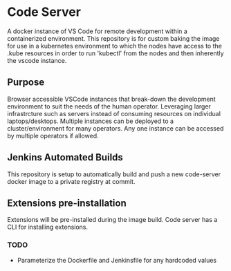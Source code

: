 # Code Server

A docker instance of VS Code for remote development within a containerized environment.
This repository is for custom baking the image for use in a kubernetes environment to which the nodes have access to the .kube resources in order to run 'kubectl' from the nodes and then inherently the vscode instance. 

## Purpose
Browser accessible VSCode instances that break-down the development environment to suit the needs of the human operator.
Leveraging larger infrastrcture such as servers instead of consuming resources on individual laptops/desktops.
Multiple instances can be deployed to a cluster/environment for many operators. Any one instance can be accessed by multiple operators if allowed. 

## Jenkins Automated Builds

This repository is setup to automatically build and push a new code-server docker image to a private registry at commit.

## Extensions pre-installation

Extensions will be pre-installed during the image build. Code server has a CLI for installing extensions.

### TODO
* Parameterize the Dockerfile and Jenkinsfile for any hardcoded values